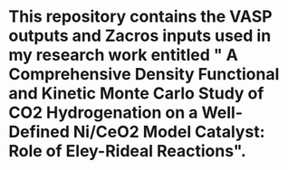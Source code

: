 # This repository contains the VASP outputs and Zacros inputs used in my research work entitled " A Comprehensive Density Functional and Kinetic Monte Carlo Study of CO2 Hydrogenation on a Well-Defined Ni/CeO2 Model Catalyst: Role of Eley-Rideal Reactions".
